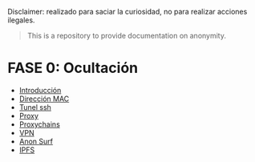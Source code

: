 Disclaimer: realizado para saciar la curiosidad, no para realizar acciones ilegales.

> This is a repository to provide documentation on anonymity.

# FASE 0: Ocultación
* [Introducción](https://github.com/Sawyer13/paranoidhack/blob/master/1.-%20Introducci%C3%B3n)
* [Dirección MAC](https://github.com/Sawyer13/paranoidhack/blob/master/2.-%20MAC%20address)
* [Tunel ssh](https://github.com/Sawyer13/paranoidhack/blob/master/3.-%20Tunel%20ssh)
* [Proxy](https://github.com/Sawyer13/paranoidhack/blob/master/4.-%20Proxy)
* [Proxychains](https://github.com/Sawyer13/paranoidhack/blob/master/5.-%20Proxychains)
* [VPN](https://github.com/Sawyer13/paranoidhack/blob/master/6.-%20VPN)
* [Anon Surf](https://github.com/Sawyer13/paranoidhack/blob/master/7.-%20Anon%20Surf)
* [IPFS](https://github.com/Sawyer13/paranoidhack/blob/master/8.-%20IPFS)
